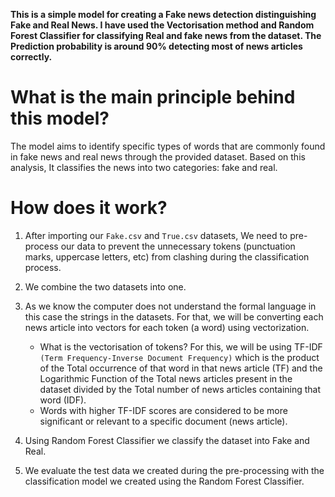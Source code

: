 **This is a simple model for creating a Fake news detection distinguishing Fake and Real News. I have used the Vectorisation method and Random Forest Classifier for classifying Real and fake news from the dataset.
The Prediction probability is around 90% detecting most of news articles correctly.**

# What is the main principle behind this model?
  The model aims to identify specific types of words that are commonly found in fake news and real news through the provided dataset. Based on this analysis, It classifies the news into two categories: fake and real.
  
# How does it work?
 1. After importing our `Fake.csv` and `True.csv` datasets, We need to pre-process our data to prevent the unnecessary tokens (punctuation marks, uppercase letters, etc) from clashing during the classification process.
 2. We combine the two datasets into one.
 3. As we know the computer does not understand the formal language in this case the strings in the datasets. For that, we will be converting each news article into vectors for each token (a word) using vectorization.
    - What is the vectorisation of tokens? For this, we will be using TF-IDF `(Term Frequency-Inverse Document Frequency)` which is the product of the Total occurrence of that word in that news article (TF) and the Logarithmic Function of the Total news articles present in the dataset divided by the Total number of news articles containing that word (IDF).
    - Words with higher TF-IDF scores are considered to be more significant or relevant to a specific document (news article).
      
 5. Using Random Forest Classifier we classify the dataset into Fake and Real.
 6. We evaluate the test data we created during the pre-processing with the classification model we created using the Random Forest Classifier.
